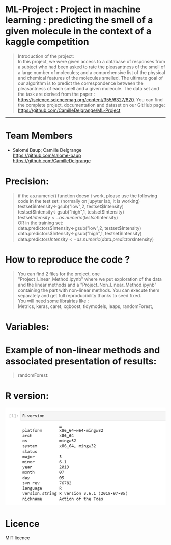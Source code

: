 # ML-Project : Project in machine learning : predicting the smell of a given molecule in the context of a kaggle competition
> Introduction of the project: <br/>
> In this project, we were given access to a database of responses from a subject who had been asked to rate the pleasantness of the smell of a large number of molecules; and a comprehensive list of the physical and chemical features of the molecules smelled. The ultimate goal of our algorithm is to predict the correspondence between the pleasantness of each smell and a given molecule. The data set and the task are derived from the paper : https://science.sciencemag.org/content/355/6327/820. You can find the complete project, documentation and dataset on our GitHub page: https://github.com/CamilleDelgrange/ML-Project 
<hr>

# <a name="team-members"></a>Team Members
* Salomé Baup; Camille Delgrange <br/>
https://github.com/salome-baup <br/>
https://github.com/CamilleDelgrange


# Precision:
> if the as.numeric() function doesn't work, please use the following code in the test set: (normally on jupyter lab, it is working)
> testset$Intensity<-gsub("low",2, testset$Intensity) <br/>
> testset$Intensity<-gsub("high",1, testset$Intensity) <br/>
> testset$Intensity <- as.numeric(testset$Intensity) <br/>
> OR in the training set: <br/>
> data.predictors$Intensity<-gsub("low",2, testset$Intensity) <br/>
> data.predictors$Intensity<-gsub("high",1, testset$Intensity) <br/>
> data.predictors$Intensity <- as.numeric(data.predictors$Intensity) <br/>


# How to reproduce the code ?
> You can find 2 files for the project, one "Project_Linear_Method.ipynb" where we put exploration of the data and the linear methods and a "Project_Non_Linear_Method.ipynb" containing the part with non-linear methods. You can execute them separately and get full reproducibility thanks to seed fixed. <br/>
> You will need some librairies like : <br/>
> Metrics, keras, caret, xgboost, tidymodels, leaps, randomForest, 

# Variables:

# Example of non-linear methods and associated presentation of results:
> randomForest:
> 

# R version:
 ![Capture.PNG](Capture.PNG) 

# Licence 
MIT licence
